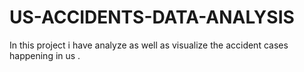 # US-ACCIDENTS-DATA-ANALYSIS
In this project i have analyze as well as visualize the accident cases happening in us .
